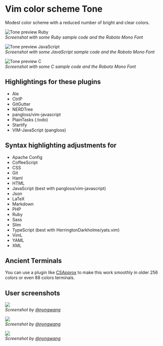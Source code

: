 # Vim color scheme Tone

Modest color scheme with a reduced number of bright and clear colors.

![Tone preview Ruby](http://stuff.imeos.org/persistent/github/vim-colors-tone/vim-colors-tone-ruby-preview.png)  
*Screenshot with some Ruby sample code and the Roboto Mono Font*

![Tone preview JavaScript](http://stuff.imeos.org/persistent/github/vim-colors-tone/vim-colors-tone-javascript-preview.png)  
*Screenshot with some JavaScript sample code and the Roboto Mono Font*

![Tone preview C](http://stuff.imeos.org/persistent/github/vim-colors-tone/vim-colors-tone-c-preview.png)  
*Screenshot with some C sample code and the Roboto Mono Font*

## Highlightings for these plugins

- Ale
- CtrlP
- GitGutter
- NERDTree
- pangloss/vim-javascript
- PlainTasks (.todo)
- Startify
- VIM-JavaScript (pangloss)

## Syntax highlighting adjustments for

- Apache Config
- CoffeeScript
- CSS
- Git
- Haml
- HTML
- JavaScript (best with pangloss/vim-javascript)
- Json
- LaTeX
- Markdown
- PHP
- Ruby
- Sass
- Slim
- TypeScript (best with HerringtonDarkholme/yats.vim)
- VimL
- YAML
- XML

## Ancient Terminals

You can use a plugin like [CSApprox](http://www.vim.org/scripts/script.php?script_id=2390) to make this work smoothly in older 256 colors or even 88 colors terminals.

## User screenshots

![](https://user-images.githubusercontent.com/24765272/112863983-fd840700-90e9-11eb-81be-93e0d8a99224.jpeg)  
*Screenshot by [@nyngwang](https://github.com/nyngwang)*

![](https://user-images.githubusercontent.com/24765272/112864121-1e4c5c80-90ea-11eb-8ccf-247eceb8de27.jpeg)  
*Screenshot by [@nyngwang](https://github.com/nyngwang)*

![](https://user-images.githubusercontent.com/24765272/222935509-b6a63c83-12c8-4317-9c22-3340d0b3556f.png)  
*Screenshot by [@nyngwang](https://github.com/nyngwang)*
